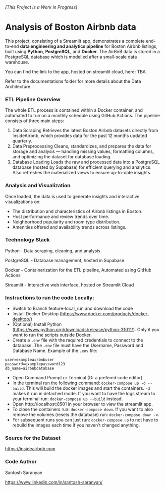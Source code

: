 *[This Project is a Work in Progress]*
# Analysis of Boston Airbnb data
This project, consisting of a Streamlit app, demonstrates a complete end-to-end **data engineering and analytics pipeline** for Boston Airbnb listings, built using **Python**, **PostgreSQL**, and **Docker**. The AirBnB data is stored in a PostgreSQL database which is modelled after a small-scale data warehouse.

You can find the link to the app, hosted on streamlit cloud, here: TBA

Refer to the documentations folder for more details about the Data Architecture.

### ETL Pipeline Overview
The whole ETL process is contained within a Docker container, and automated to run on a monthly schedule using GitHub Actions. The pipeline consists of three main steps:

1. Data Scraping
Retrieves the latest Boston Airbnb datasets directly from InsideAirbnb, which provides data for the past 12 months updated quarterly.
2. Data Preprocessing
Cleans, standardizes, and prepares the data for storage and analysis — handling missing values, formatting columns, and optimizing the dataset for database loading.
3. Database Loading
Loads the raw and processed data into a PostgreSQL database (hosted by Supabase) for efficient querying and analytics. Also refreshes the materialized views to ensure up-to-date insights.

### Analysis and Visualization
Once loaded, the data is used to generate insights and interactive visualizations on:

- The distribution and characteristics of Airbnb listings in Boston.
- Host performance and review trends over time.
- Neighborhood popularity and room type distribution.
- Amenities offered and availability trends across listings.

### Technology Stack
Python - Data scraping, cleaning, and analysis

PostgreSQL - Database management, hosted in Supabase

Docker - Containerization for the ETL pipeline, Automated using GitHub Actions

Streamlit - Interactive web interface, hosted on Streamlit Cloud

### Instructions to run the code Locally:
- Switch to Branch feature-local_run and download the code
- Install Docker Desktop (https://www.docker.com/products/docker-desktop/)
- (Optional) Install Python (https://www.python.org/downloads/release/python-31011/). Only if you want to run the scripts outside Docker.
- Create a `.env` file with the required credentials to connect to the database. The `.env` file must have the Username, Password and Database Name. Example of the `.env` file:
```
user=exampleairbnbuser
password=examplepassword123
db_name=airbnbdatabase
```
- Open Command Prompt or Terminal (Or a prefered code editor)
- In the terminal run the following command: `docker-compose up -d --build`. This will build the docker images and start the containers. `-d` makes it run in detached mode. If you want to have the logs stream to your terminal run: `docker-compose up --build` instead.
- Open http://localhost:8501 in your browser to view the streamlit app.
- To close the containers run: `docker-compose down`. If you want to also remove the volumes (resets the database) run: `docker-compose down -v`. 
- For subsequent runs you can just run: `docker-compose up` to not have to rebuild the images each time if you haven't changed anything.


### Source for the Dataset
https://insideairbnb.com


### Code Author
Santosh Saranyan

https://www.linkedin.com/in/santosh-saranyan/